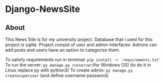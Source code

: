# Django-NewsSite
## About
This News Site is for my university project. Database that i used for this project is sqlite. Project consist of user and admin interfaces. Admins can add posts and users have an option to categorise them.

To satisfy requirements run in terminal: `pip install -r 'requirements.txt'`
To run the server: `py manage.py runserver`(for Windows OS) (to do it in Linux replace py with python3)
To create admin: `py manage.py createsuperuser` (and define username password)
